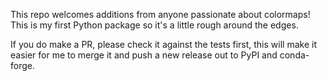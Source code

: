 This repo welcomes additions from anyone passionate about colormaps! This is my first Python package so it's a little rough around the edges.

If you do make a PR, please check it against the tests first, this will make it easier for me to merge it and push a new release out to PyPI and conda-forge.
